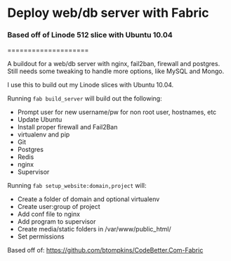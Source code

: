 # Deploy web/db server with Fabric
### Based off of Linode 512 slice with Ubuntu 10.04
====================

A buildout for a web/db server with nginx, fail2ban, firewall and postgres. Still needs some tweaking to handle more options, like MySQL and Mongo.

I use this to build out my Linode slices with Ubuntu 10.04.

Running `fab build_server` will build out the following:
* Prompt user for new username/pw for non root user, hostnames, etc
* Update Ubuntu
* Install proper firewall and Fail2Ban
* virtualenv and pip
* Git
* Postgres
* Redis
* nginx
* Supervisor

Running `fab setup_website:domain,project` will:
* Create a folder of domain and optional virtualenv
* Create user:group of project
* Add conf file to nginx
* Add program to supervisor
* Create media/static folders in /var/www/public_html/
* Set permissions

Based off of: https://github.com/btompkins/CodeBetter.Com-Fabric